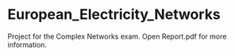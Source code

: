 # European_Electricity_Networks
Project for the Complex Networks exam.
Open Report.pdf for more information.

